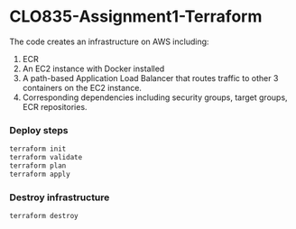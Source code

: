 # CLO835-Assignment1-Terraform
The code creates an infrastructure on AWS including:
1. ECR
2. An EC2 instance with Docker installed
3. A path-based Application Load Balancer that routes traffic to other 3 containers on the EC2 instance.
4. Corresponding dependencies including security groups, target groups, ECR repositories.


### Deploy steps
```bash
terraform init
terraform validate
terraform plan
terraform apply
```

### Destroy infrastructure
```bash
terraform destroy
```
